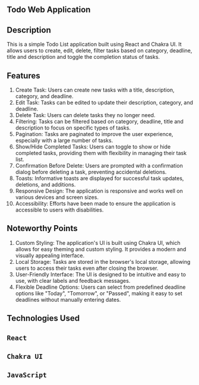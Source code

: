 ## Todo Web Application
 

## Description
This is a simple Todo List application built using React and Chakra UI. It allows users to create, edit, delete, filter tasks based on category, deadline, title and description and toggle the completion status of tasks.

## Features


 1. Create Task: Users can create new tasks with a title, description, category, and deadline.
 2. Edit Task: Tasks can be edited to update their description, category, and deadline.
 3. Delete Task: Users can delete tasks they no longer need.
 4. Filtering: Tasks can be filtered based on category, deadline, title and description to focus on specific types of tasks.
 5. Pagination: Tasks are paginated to improve the user experience, especially with a large number of tasks.
 6. Show/Hide Completed Tasks: Users can toggle to show or hide completed tasks, providing them with flexibility in managing their task list.
 7. Confirmation Before Delete: Users are prompted with a confirmation dialog before deleting a task, preventing accidental deletions.
 8. Toasts: Informative toasts are displayed for successful task updates, deletions, and additions.
 9. Responsive Design: The application is responsive and works well on various devices and screen sizes.
 10. Accessibility: Efforts have been made to ensure the application is accessible to users with disabilities.

## Noteworthy Points

1. Custom Styling: The application's UI is built using Chakra UI, which allows for easy theming and custom styling. It provides a modern and visually appealing interface.
2. Local Storage: Tasks are stored in the browser's local storage, allowing users to access their tasks even after closing the browser.
3. User-Friendly Interface: The UI is designed to be intuitive and easy to use, with clear labels and feedback messages.
4. Flexible Deadline Options: Users can select from predefined deadline options like "Today", "Tomorrow", or "Passed", making it easy to set deadlines   without manually entering dates.


## Technologies Used
 ## `React`  
 ## `Chakra UI`
 ## `JavaScript`

